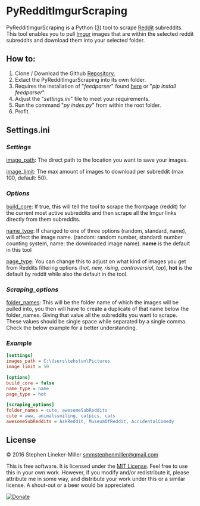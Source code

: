 # PyRedditImgurScraping


PyRedditImgurScraping is a Python ([3](https://www.python.org/downloads/)) tool to scrape [Reddit](https://www.reddit.com/) subreddits.
This tool enables you to pull [Imgur](http://imgur.com/) images that are within the 
selected reddit subreddits and download them into your selected folder.

## How to: 

1. Clone / Download the Github [Repository.](https://github.com/tehstun/Reddit-Imgur-scraping/archive/master.zip) 
2. Extact the PyRedditImgurScraping into its own folder.
3. Requires the installation of "*feedparser*" found [here](https://pypi.python.org/pypi/feedparser) or "*pip install feedparser*".
5. Adjust the "*settings.ini*" file to meet your requirements.
6. Run the command "*py index.py*" from within the root folder.
6. Profit.

## Settings.ini

### *Settings*

[image_path](https://github.com/tehstun/Reddit-Imgur-scraping): The direct path to the location you want to save your images.

[image_limit](https://github.com/tehstun/Reddit-Imgur-scraping): The max amount of images to download per subreddit (max 100, default: 50).

### *Options*

[build_core](https://github.com/tehstun/Reddit-Imgur-scraping): If true, this will tell the tool to scrape the frontpage (reddit) 
for the current most active subreddits and then scrape all the Imgur links directly 
from them subreddits.

[name_type](https://github.com/tehstun/Reddit-Imgur-scraping): If changed to one of three options (random, standard, name), will 
affect the image name. (random: random number, standard: number counting system, 
name: the downloaded image name). **name** is the default in this tool

[page_type](https://github.com/tehstun/Reddit-Imgur-scraping): You can change this to adjust on what kind of images you get from 
Reddits filtering options (*hot, new, rising, controversial, top*), **hot** is the default by reddit while also the default in the tool.

### *Scraping_options*

[folder_names](https://github.com/tehstun/Reddit-Imgur-scraping): This will be the folder name of which the images will be pulled into, 
you then will have to create a duplicate of that name below the folder_names. Giving that value all
the subreddits you want to scrape. These values should be single space while separated by a single comma.
Check the below example for a better understanding.

### *Example*
```ini
[settings]
images_path = C:\Users\tehstun\Pictures
image_limit = 50

[options]
build_core = false
name_type = name
page_type = hot

[scraping_options]
folder_names = cute, awesomeSubReddits
cute = aww, animalssmiling, catpics, cats
awesomeSubReddits = AskReddit, MuseumOfReddit, AccidentalComedy
```
## License

&copy; 2016 Stephen Lineker-Miller <smmstephenmiller@gmail.com>

This is free software. It is licensed under the [MIT License](http://opensource.org/licenses/MIT). Feel free to use this in your own work. However, if you modify and/or redistribute it, please attribute me in some way, and distribute your work under this or a similar license. A shout-out or a beer would be appreciated.

[![Donate](https://img.shields.io/badge/Donate-PayPal-green.svg)](https://www.paypal.com/cgi-bin/webscr?cmd=_s-xclick&hosted_button_id=MYR4398RVSV68)